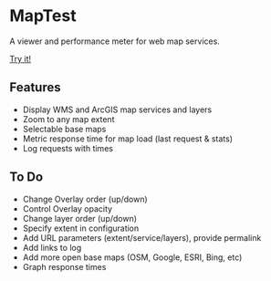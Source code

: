 # MapTest

A viewer and performance meter for web map services.

[Try it!](http://dr-jts.github.io/maptest/maptest.html)

## Features

* Display WMS and ArcGIS map services and layers
* Zoom to any map extent
* Selectable base maps
* Metric response time for map load (last request & stats)
* Log requests with times

## To Do

* Change Overlay order (up/down)
* Control Overlay opacity
* Change layer order (up/down)
* Specify extent in configuration
* Add URL parameters (extent/service/layers), provide permalink
* Add links to log
* Add more open base maps (OSM, Google, ESRI, Bing, etc)
* Graph response times
